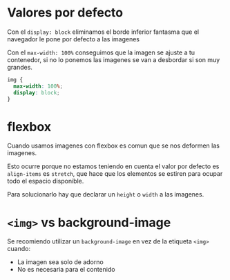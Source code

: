 # Valores por defecto

Con el `display: block` eliminamos el borde inferior fantasma que el navegador le pone por defecto a las imagenes

Con el `max-width: 100%` conseguimos que la imagen se ajuste a tu contenedor, si no lo ponemos las imagenes se van a desbordar si son muy grandes.

```css
img {
  max-width: 100%;
  display: block;
}
```

# flexbox

Cuando usamos imagenes con flexbox es comun que se nos deformen las imagenes.

Esto ocurre porque no estamos teniendo en cuenta el valor por defecto es `align-items` es `stretch`, que hace que los elementos se estiren para ocupar todo el espacio disponible.

Para solucionarlo hay que declarar un `height` o `width` a las imagenes.

# `<img>` vs background-image

Se recomiendo utilizar un `background-image` en vez de la etiqueta `<img>` cuando:

- La imagen sea solo de adorno
- No es necesaria para el contenido
